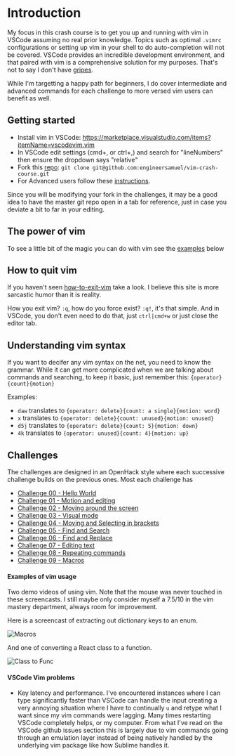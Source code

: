 # Introduction

My focus in this crash course is to get you up and running with vim in VSCode assuming no real prior knowledge.  Topics such as optimal `.vimrc` configurations or setting up vim in your shell to do auto-completion will not be covered.  VSCode provides an incredible development environment, and that paired with vim is a comprehensive solution for my purposes.  That's not to say I don't have [gripes](#vscode-vim-problems).

While I'm targetting a happy path for beginners, I do cover intermediate and advanced commands for each challenge to more versed vim users can benefit as well.

## Getting started

* Install vim in VSCode: https://marketplace.visualstudio.com/items?itemName=vscodevim.vim
* In VSCode edit settings (cmd+, or ctrl+,) and search for "lineNumbers" then ensure the dropdown says "relative"
* Fork this [repo](https://aka.ms/vimcrashcourse): `git clone git@github.com:engineersamuel/vim-crash-course.git`
* For Advanced users follow these [instructions](#hardcore-users).

Since you will be modifying your fork in the challenges, it may be a good idea to have the master git repo open in a tab for reference, just in case you deviate a bit to far in your editing.

## The power of vim

To see a little bit of the magic you can do with vim see the [examples](#examples-of-vim-usage) below

## How to quit vim

If you haven't seen [how-to-exit-vim](https://github.com/hakluke/how-to-exit-vim) take a look.  I believe this site is more sarcastic humor than it is reality.

How you exit vim? `:q`, how do you force exist? `:q!`, it's that simple.  And in VSCode, you don't even need to do that, just `ctrl|cmd+w` or just close the editor tab.

## Understanding vim syntax

If you want to decifer any vim syntax on the net, you need to know the grammar.  While it can get more complicated when we are talking about commands and searching, to keep it basic, just remember this: `{operator}{count}{motion}`

Examples:
* `daw` translates to `{operator: delete}{count: a single}{motion: word}`
* `x` translates to `{operator: delete}{count: unused}{motion: unused}`
* `d5j` translates to `{operator: delete}{count: 5}{motion: down}`
* `4k` translates to `{operator: unused}{count: 4}{motion: up}`

## Challenges

The challenges are designed in an OpenHack style where each successive challenge builds on the previous ones.  Most each challenge has 

* [Challenge 00 - Hello World](./challenges/challenge00.md)
* [Challenge 01 - Motion and editing](./challenges/challenge01.md)
* [Challenge 02 - Moving around the screen](./challenges/challenge02.md)
* [Challenge 03 - Visual mode](./challenges/challenge03.md)
* [Challenge 04 - Moving and Selecting in brackets](./challenges/challenge04.md)
* [Challenge 05 - Find and Search](./challenges/challenge05.md)
* [Challenge 06 - Find and Replace](./challenges/challenge06.md)
* [Challenge 07 - Editing text](./challenges/challenge07.md)
* [Challenge 08 - Repeating commands](./challenges/challenge08.md)
* [Challenge 09 - Macros](./challenges/challenge09.md)

#### Examples of vim usage

Two demo videos of using vim.  Note that the mouse was never touched in these screencasts.  I still maybe only consider myself a 7.5/10 in the vim mastery department, always room for improvement.

Here is a screencast of extracting out dictionary keys to an enum.

![Macros](media/vim_macros.gif)

And one of converting a React class to a function.

![Class to Func](media/class_to_func.gif)

#### VSCode Vim problems

* Key latency and performance.  I've encountered instances where I can type significantly faster than VSCode can handle the input creating a very annoying situation where I have to continually `u` and retype what I want since my vim commands were lagging.  Many times restarting VSCode completely helps, or my computer.  From what I've read on the VSCode github issues section this is largely due to vim commands going through an emulation layer instead of being natively handled by the underlying vim package like how Sublime handles it.
